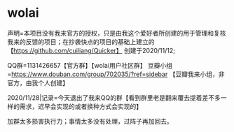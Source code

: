 # wolai

声明=本项目没有我来官方的授权，只是由我这个爱好者所创建的用于管理和复核我来的反馈的项目；在抄袭快点的项目的基础上建立的【https://github.com/cuiliang/Quicker】 创建于2020/11/12; 

QQ群=1131426657【官方群】【wolai用户社区群】
豆瓣小组=https://www.douban.com/group/702035/?ref=sidebar 【豆瓣我来小组，非官方，由我个人创建】


2020/11/28|记录=今天退出了我来QQ的群【看到群里老是翻来覆去提着差不多一样的需求，迟早会实现的或者换种方式会实现的】

加群太多损害执行力；事情太多没有处理，过阵子再加回去。
